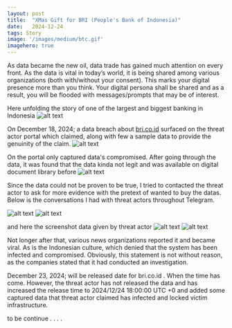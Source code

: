 ```yaml
---
layout:	post
title:	"XMas Gift for BRI (People's Bank of Indonesia)"
date:	2024-12-24
tags: Story
image: '/images/medium/btc.gif'
imagehero: true
---
```


As data became the new oil, data trade has gained much attention on every front. As the data is vital in today’s world, it is being shared among various organizations (both with/without your consent). This marks your digital presence more than you think. Your digital persona shall be shared and as a result, you will be flooded with messages/prompts that may be of interest.

Here unfolding the story of one of the largest and biggest banking in Indonesia
![alt text](/images/dall-e.png)

On December 18, 2024; a data breach about [bri.co.id](bri.co.id) surfaced on the threat actor portal which claimed, along with few a sample data to provide the genuinity of the claim.
![alt text](/images/Screenshot-2024-12-18%20190653.png)

On the portal only captured data's compromised. After going through the data, it was found that the data kinda not legit and was available on digital document library before
![alt text](/images/2024-12-24_22-27.png)

Since the data could not be proven to be true, I tried to contacted the threat actor to ask for more evidence with the pretext of wanted to buy the datas. Below is the conversations I had with threat actors throughout Telegram.

![alt text](/images/captured.png)
![alt text](/images/capturedd.png)

and here the screenshot data given by threat actor
![alt text](/images/photo_1@18-12-2024_20-16-08.jpg)
![alt text](/images/bashe.png)

Not longer after that, various news organizations reported it and became viral. As is the Indonesian culture, which denied that the system has been infected and compromised. Obviously, this statement is not without reason, as the companies stated that it had conducted an investigation.

December 23, 2024; will be released date for bri.co.id . When the time has come. However, the threat actor has not released the data and has increased the release time to 2024/12/24 18:00:00 UTC +0 and added some captured data that threat actor claimed has infected and locked victim infrastructure.

to be continue . . . .